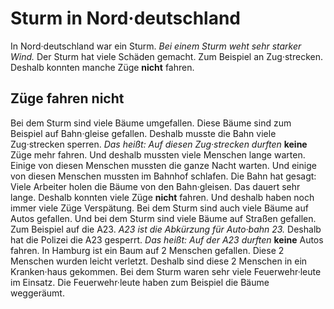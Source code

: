 # Sturm in Nord·deutschland

In Nord·deutschland war ein Sturm. 
*Bei einem Sturm weht sehr starker Wind.* Der Sturm hat viele Schäden gemacht. Zum Beispiel an Zug·strecken. Deshalb konnten manche Züge **nicht** fahren. 

## Züge fahren nicht
Bei dem Sturm sind viele Bäume umgefallen. Diese Bäume sind zum Beispiel auf Bahn·gleise gefallen. Deshalb musste die Bahn viele Zug·strecken sperren. *Das heißt:* 
*Auf diesen Zug·strecken durften* **keine** Züge mehr fahren. Und deshalb mussten viele Menschen lange warten. Einige von diesen Menschen mussten die ganze Nacht warten. Und einige von diesen Menschen mussten im Bahnhof schlafen. Die Bahn hat gesagt: Viele Arbeiter holen die Bäume von den Bahn·gleisen. Das dauert sehr lange. Deshalb konnten viele Züge **nicht** fahren. Und deshalb haben noch immer viele Züge Verspätung. 
Bei dem Sturm sind auch viele Bäume auf Autos gefallen. Und bei dem Sturm sind viele Bäume auf Straßen gefallen. Zum Beispiel auf die A23. 
*A23 ist die Abkürzung für Auto·bahn 23.* Deshalb hat die Polizei die A23 gesperrt. *Das heißt:* 
*Auf der A23 durften* **keine** Autos fahren. 
In Hamburg ist ein Baum auf 2 Menschen gefallen. Diese 2 Menschen wurden leicht verletzt. Deshalb sind diese 2 Menschen in ein Kranken·haus gekommen. 
Bei dem Sturm waren sehr viele Feuerwehr·leute im Einsatz. Die Feuerwehr·leute haben zum Beispiel die Bäume weggeräumt. 
